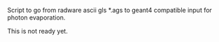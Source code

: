 Script to go from radware ascii gls \*.ags to geant4 compatible input for photon evaporation.

This is not ready yet.
